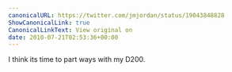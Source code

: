 ```yaml
---
canonicalURL: https://twitter.com/jmjordan/status/19043848828
ShowCanonicalLink: true
CanonicalLinkText: View original on
date: 2010-07-21T02:53:36+00:00
---
```

I think its time to part ways with my D200.